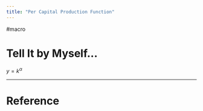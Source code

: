 ```yaml
---
title: "Per Capital Production Function"
---
```


#macro 

# Tell It by Myself...

$y=k^\alpha$

---



# Reference 

